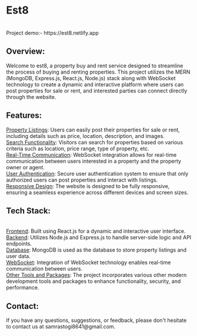 <h1>Est8</h1>
<br>
Project demo:- https://est8.netlify.app
<br>
<h2>Overview:<br></h2>
Welcome to est8, a property buy and rent service designed to streamline the process of buying and renting properties. This project utilizes the MERN (MongoDB, Express.js, React.js, Node.js) stack along with WebSocket technology to create a dynamic and interactive platform where users can post properties for sale or rent, and interested parties can connect directly through the website.
<br>
<h2>Features:</h2>

<u>Property Listings</u>: Users can easily post their properties for sale or rent, including details such as price, location, description, and images.<br>
<u>Search Functionality</u>: Visitors can search for properties based on various criteria such as location, price range, type of property, etc.<br>
<u>Real-Time Communication</u>: WebSocket integration allows for real-time communication between users interested in a property and the property owner or agent.<br>
<u>User Authentication</u>: Secure user authentication system to ensure that only authorized users can post properties and interact with listings.<br>
<u>Responsive Design</u>: The website is designed to be fully responsive, ensuring a seamless experience across different devices and screen sizes.<br>
<h2>Tech Stack:</h2>
<br>
<u>Frontend</u>: Built using React.js for a dynamic and interactive user interface.<br>
<u>Backend</u>: Utilizes Node.js and Express.js to handle server-side logic and API endpoints.<br>
<u>Database</u>: MongoDB is used as the database to store property listings and user data.<br>
<u>WebSocket</u>: Integration of WebSocket technology enables real-time communication between users.<br>
<u>Other Tools and Packages</u>: The project incorporates various other modern development tools and packages to enhance functionality, security, and performance.<br>

<h2>Contact:<br></h2>
If you have any questions, suggestions, or feedback, please don't hesitate to contact us at samrastogi8641@gmail.com.<br>
